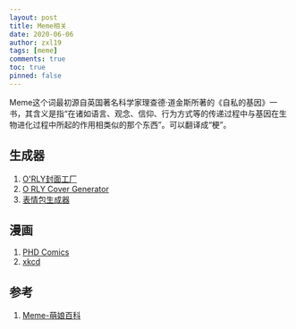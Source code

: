 ```yaml
---
layout: post
title: Meme相关
date: 2020-06-06
author: zxl19
tags: [meme]
comments: true
toc: true
pinned: false
---
```


Meme这个词最初源自英国著名科学家理查德·道金斯所著的《自私的基因》一书，其含义是指“在诸如语言、观念、信仰、行为方式等的传递过程中与基因在生物进化过程中所起的作用相类似的那个东西”。可以翻译成“梗”。

<!-- more -->

## 生成器
1. [O'RLY封面工厂](https://orly.nanmu.me/)
2. [O RLY Cover Generator](https://dev.to/rly)
3. [表情包生成器](https://sorry.xuty.tk/)

## 漫画
1. [PHD Comics](https://phdcomics.com/)
2. [xkcd](https://xkcd.com/)

## 参考
1. [Meme-萌娘百科](https://zh.moegirl.org/Meme)
